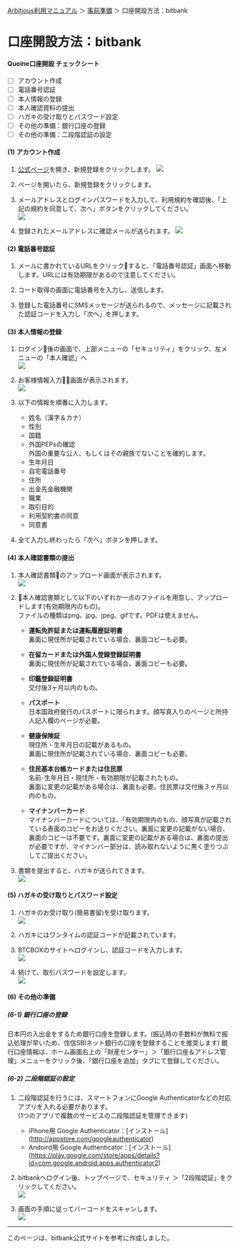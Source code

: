 [Arbitious利用マニュアル](../../) ＞ [事前準備](../) ＞ 口座開設方法：bitbank

# 口座開設方法：bitbank

#### Quoine口座開設 チェックシート

- [ ] アカウント作成
- [ ] 電話番号認証
- [ ] 本人情報の登録
- [ ] 本人確認資料の提出
- [ ] ハガキの受け取りとパスワード設定
- [ ] その他の準備：銀行口座の登録
- [ ] その他の準備：二段階認証の設定

#### (1) アカウント作成

1.  [公式ページ](https://www.bitbank.cc/)を開き、新規登録をクリックします。
![](https://support.bitbank.cc/hc/article_attachments/360002693813/zhuce-1.jpg)

1.  ページを開いたら、新規登録をクリックします。

1. メールアドレスとログインパスワードを入力して、利用規約を確認後、「上記の規約を同意して、次へ」ボタンをクリックしてください。  
![](https://support.bitbank.cc/hc/article_attachments/360002693873/zhuce-2.jpg)

1. 登録されたメールアドレスに確認メールが送られます。
![](https://support.bitbank.cc/hc/article_attachments/360002691074/zhuce-3.jpg)
 

#### (2) 電話番号認証

1. メールに書かれているURLをクリックすると、「電話番号認証」画面へ移動します。URLには有効期限があるので注意してください。

1. コード取得の画面に電話番号を入力し、送信します。

1. 登録した電話番号にSMSメッセージが送られるので、メッセージに記載された認証コードを入力し「次へ」を押します。

#### (3) 本人情報の登録

1. ログイン後の画面で、上部メニューの「セキュリティ」をクリック、左メニューの「本人確認」へ  
![](https://support.bitbank.cc/hc/article_attachments/360002694313/renzheng-1.jpg)

2. お客様情報入力画面が表示されます。  
![](https://support.bitbank.cc/hc/article_attachments/360002691574/renzheng-2.jpg)

1. 以下の情報を順番に入力します。  

    - 姓名（漢字＆カナ）
    - 性別
    - 国籍
    - 外国PEPsの確認  
        外国の重要な公人、もしくはその親族でないことを確約します。
    - 生年月日
    - 自宅電話番号
    - 住所
    - 出金先金融機関
    - 職業
    - 取引目的
    - 利用契約書の同意
    - 同意書

1. 全て入力し終わったら「次へ」ボタンを押します。

#### (4) 本人確認書類の提出

1. 本人確認書類のアップロード画面が表示されます。  
![](https://support.bitbank.cc/hc/article_attachments/360002691514/renzheng-3.jpg)

2. 本人確認書類として以下のいずれか一点のファイルを用意し、アップロードします(有効期限内のもの)。  
ファイルの種類はpng、jpg、jpeg、gifです。PDFは使えません。
  
    -  **運転免許証または運転履歴証明書**  
裏面に現住所が記載されている場合、裏面コピーも必要。

    - **在留カードまたは外国人登録登録証明書**  
裏面に現住所が記載されている場合、裏面コピーも必要。

    - **印鑑登録証明書**  
交付後3ヶ月以内のもの。

    - **パスポート**  
日本国政府発行のパスポートに限られます。顔写真入りのページと所持人記入欄のページが必要。   
    - **健康保険証**  
現住所・生年月日の記載があるもの。  
裏面に現住所が記載されている場合、裏面コピーも必要。

    - **住民基本台帳カードまたは住民票**  
名前･生年月日・現住所・有効期限が記載されたもの。  
裏面に変更の記載がある場合は、裏面も必要。住民票は交付後３ヶ月以内のもの。

    - **マイナンバーカード**  
    マイナンバーカードについては、「有効期限内のもの、顔写真が記載されている表面のコピーをお送りください。裏面に変更の記載がない場合、裏面のコピーは不要です。裏面に変更の記載がある場合は、裏面の提出が必要ですが、マイナンバー部分は、読み取れないように黒く塗りつぶしてご提出ください。

3. 書類を提出すると、ハガキが送られてきます。  
![](https://support.bitbank.cc/hc/article_attachments/360002694353/renzheng-4.jpg)

#### (5) ハガキの受け取りとパスワード設定

1. ハガキのお受け取り(簡易書留)を受け取ります。  
![](https://support.bitbank.cc/hc/article_attachments/360002691534/renzheng-5.jpg)

1. ハガキにはワンタイムの認証コードが記載されています。

1. BTCBOXのサイトへログインし、認証コードを入力します。  
![](https://support.bitbank.cc/hc/article_attachments/360002694393/renzheng-7.jpg)

1. 続けて、取引パスワードを設定します。  
![](https://support.bitbank.cc/hc/article_attachments/360002691554/renzheng-8.jpg)

#### (6) その他の準備

##### (6-1) 銀行口座の登録

日本円の入出金をするため銀行口座を登録します。(振込時の手数料が無料で振込処理が早いため、住信SBIネット銀行の口座を登録することを推奨します)
銀行口座情報は、ホーム画面右上の「財産センター」＞「銀行口座＆アドレス管理」メニューをクリック後、「銀行口座を追加」タブにて登録してください。

##### (6-2) 二段階認証の設定

1. 二段階認証を行うには、スマートフォンにGoogle Authenticatorなどの対応アプリを入れる必要があります。  
(1つのアプリで複数のサービスの二段階認証を管理できます)  

   - iPhone用 Google Authenticator：[インストール]
  (http://appstore.com/googleauthenticator)  
   - Andoird用 Google Authenticator：[インストール]  (https://play.google.com/store/apps/details?id=com.google.android.apps.authenticator2)  

1. bitbankへログイン後、トップページで、セキュリティ ＞「2段階認証」をクリックしてください。  
![](https://support.bitbank.cc/hc/article_attachments/360002695673/shuangchongyz-1.jpg)


1. 画面の手順に従ってバーコードをスキャンします。  
![](https://support.bitbank.cc/hc/article_attachments/360002695673/shuangchongyz-1.jpg)

---

このページは、bitbank公式サイトを参考に作成しました。
